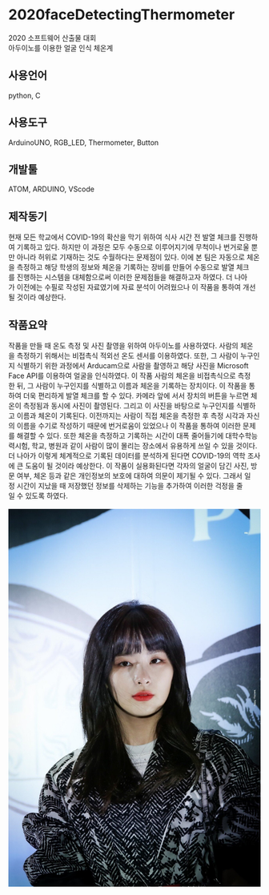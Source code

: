 # 2020faceDetectingThermometer
2020 소프트웨어 산출물 대회<br>
아두이노를 이용한 얼굴 인식 체온계<br>
## 사용언어
python, C
## 사용도구
ArduinoUNO, RGB_LED, Thermometer, Button
## 개발툴
ATOM, ARDUINO, VScode
## 제작동기
현재 모든 학교에서 COVID-19의 확산을 막기 위하여 식사 시간 전 발열 체크를 진행하여 기록하고 있다. 하지만 이 과정은 모두 수동으로 이루어지기에 무척이나 번거로울 뿐만 아니라 허위로 기재하는 것도 수월하다는 문제점이 있다. 이에 본 팀은 자동으로 체온을 측정하고 해당 학생의 정보와 체온을 기록하는 장비를 만들어 수동으로 발열 체크를 진행하는 시스템을 대체함으로써 이러한 문제점들을 해결하고자 하였다. 더 나아가 이전에는 수필로 작성된 자료였기에 자료 분석이 어려웠으나 이 작품을 통하여 개선될 것이라 예상한다.
## 작품요약
작품을 만들 때 온도 측정 및 사진 촬영을 위하여 아두이노를 사용하였다. 사람의 체온을 측정하기 위해서는 비접촉식 적외선 온도 센서를 이용하였다. 또한, 그 사람이 누구인지 식별하기 위한 과정에서 Arducam으로 사람을 촬영하고 해당 사진을 Microsoft Face API를 이용하여 얼굴을 인식하였다. 
이 작품 사람의 체온을 비접촉식으로 측정한 뒤, 그 사람이 누구인지를 식별하고 이름과 체온을 기록하는 장치이다. 이 작품을 통하여 더욱 편리하게 발열 체크를 할 수 있다. 카메라 앞에 서서 장치의 버튼을 누르면 체온이 측정됨과 동시에 사진이 촬영된다. 그리고 이 사진을 바탕으로 누구인지를 식별하고 이름과 체온이 기록된다. 이전까지는 사람이 직접 체온을 측정한 후 측정 시각과 자신의 이름을 수기로 작성하기 때문에 번거로움이 있었으나 이 작품을 통하여 이러한 문제를 해결할 수 있다. 또한 체온을 측정하고 기록하는 시간이 대폭 줄어들기에 대학수학능력시험, 학교, 병원과 같이 사람이 많이 몰리는 장소에서 유용하게 쓰일 수 있을 것이다. 더 나아가 이렇게 체계적으로 기록된 데이터를 분석하게 된다면 COVID-19의 역학 조사에 큰 도움이 될 것이라 예상한다. 
이 작품이 실용화된다면 각자의 얼굴이 담긴 사진, 방문 여부, 체온 등과 같은 개인정보의 보호에 대하여 의문이 제기될 수 있다. 그래서 일정 시간이 지났을 때 저장했던 정보를 삭제하는 기능을 추가하여 이러한 걱정을 줄일 수 있도록 하였다.
<br>
<br>
<img src="https://github.com/KoYejune0302/2020faceDetectingThermometer/blob/main/source/seulgi1.jpg?raw=true">
